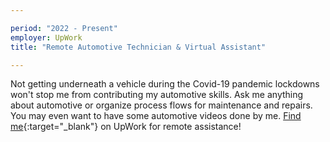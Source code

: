 ```yaml
---

period: "2022 - Present"
employer: UpWork
title: "Remote Automotive Technician & Virtual Assistant"

---
```


Not getting underneath a vehicle during the Covid-19 pandemic lockdowns won't stop me from contributing my automotive skills. Ask me anything about automotive or organize process flows for maintenance and repairs.  You may even want to have some automotive videos done by me.  [Find me]("https://www.upwork.com/freelancers/~01ee5a511719c71ea5"){:target="_blank"} on UpWork for remote assistance! 
